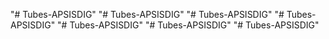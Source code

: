 "# Tubes-APSISDIG" 
"# Tubes-APSISDIG" 
"# Tubes-APSISDIG" 
"# Tubes-APSISDIG" 
"# Tubes-APSISDIG" 
"# Tubes-APSISDIG" 
"# Tubes-APSISDIG" 
